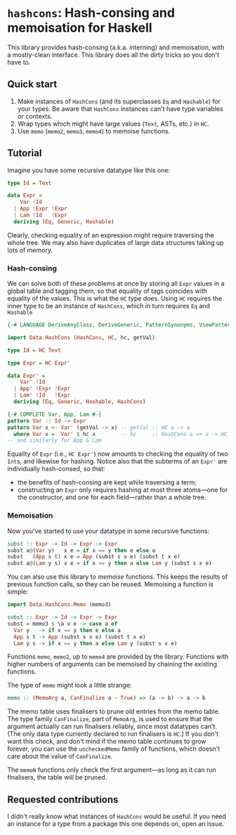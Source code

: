 # `hashcons`: Hash-consing and memoisation for Haskell

This library provides hash-consing (a.k.a. interning) and memoisation, with a
mostly-clean interface. This library does all the dirty tricks so you don't have
to.


## Quick start

1. Make instances of `HashCons` (and its superclasses `Eq` and `Hashable`) for
   your types. Be aware that `HashCons` instances can't have type variables or
   contexts.
2. Wrap types which might have large values (`Text`, ASTs, etc.) in `HC`.
3. Use `memo` (`memo2`, `memo3`, `memo4`) to memoise functions.


## Tutorial

Imagine you have some recursive datatype like this one:

```haskell
type Id = Text

data Expr =
    Var !Id
  | App !Expr !Expr
  | Lam !Id   !Expr
  deriving (Eq, Generic, Hashable)
```

Clearly, checking equality of an expression might require traversing the whole
tree. We may also have duplicates of large data structures taking up lots of
memory.

### Hash-consing

We can solve both of these problems at once by storing all `Expr` values in a
global table and tagging them, so that equality of tags coincides with equality
of the values. This is what the `HC` type does. Using `HC` requires the inner
type to be an instance of `HashCons`, which in turn requires `Eq` and `Hashable`

```haskell
{-# LANGUAGE DeriveAnyClass, DeriveGeneric, PatternSynonyms, ViewPatterns #-}

import Data.HashCons (HashCons, HC, hc, getVal)

type Id = HC Text

type Expr = HC Expr'

data Expr' =
    Var' !Id
  | App' !Expr !Expr
  | Lam' !Id   !Expr
  deriving (Eq, Generic, Hashable, HashCons)

{-# COMPLETE Var, App, Lam #-}
pattern Var :: Id -> Expr
pattern Var x <- Var' (getVal -> x) -- getVal :: HC a -> a
  where Var x =  Var' $ hc x        -- hc     :: HashCons a => a -> HC a
-- and similarly for App & Lam
```

Equality of `Expr` (i.e., `HC Expr'`) now amounts to checking the equality of
two `Int`s, and likewise for hashing. Notice also that the subterms of an
`Expr'` are individually hash-consed, so that:

- the benefits of hash-consing are kept while traversing a term;
- constructing an `Expr` only requires hashing at most three atoms—one for the
  constructor, and one for each field—rather than a whole tree.

### Memoisation

Now you've started to use your datatype in some recursive functions:

```haskell
subst :: Expr -> Id -> Expr -> Expr
subst a@(Var y)   x e = if x == y then e else a
subst   (App s t) x e = App (subst s x e) (subst t x e)
subst a@(Lam y s) x e = if x == y then a else Lam y (subst s x e)
```

You can also use this library to _memoise_ functions. This keeps the results of
previous function calls, so they can be reused. Memoising a function is simple:

```haskell
import Data.HashCons.Memo (memo3)

subst :: Expr -> Id -> Expr -> Expr
subst = memo3 $ \a x e -> case a of
  Var y   -> if x == y then e else a
  App s t -> App (subst s x e) (subst t x e)
  Lam y s -> if x == y then a else Lam y (subst s x e)
```

Functions `memo`, `memo2`, up to `memo4` are provided by the library. Functions
with higher numbers of arguments can be memoised by chaining the existing
functions.

The type of `memo` might look a little strange:

```haskell
memo :: (MemoArg a, CanFinalize a ~ True) => (a -> b) -> a -> b
```

The memo table uses finalisers to prune old entries from the memo table. The
type family `CanFinalize`, part of `MemoArg`, is used to ensure that the
argument actually can run finalisers reliably, since most datatypes can't. (The
only data type currently declared to run finalisers is `HC`.) If you don't want
this check, and don't mind if the memo table continues to grow forever, you can
use the `uncheckedMemo` family of functions, which doesn't care about the value
of `CanFinalize`.

The `memoN` functions only check the first argument—as long as it can run
finalisers, the table will be pruned.


## Requested contributions

I didn't really know what instances of `HashCons` would be useful. If you need
an instance for a type from a package this one depends on, open an issue.
